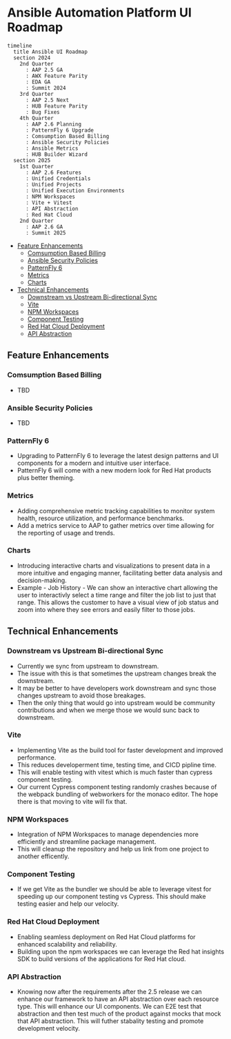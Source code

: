 # Ansible Automation Platform UI Roadmap

```mermaid
timeline
  title Ansible UI Roadmap
  section 2024
    2nd Quarter
      : AAP 2.5 GA
      : AWX Feature Parity
      : EDA GA
      : Summit 2024
    3rd Quarter
      : AAP 2.5 Next
      : HUB Feature Parity
      : Bug Fixes
    4th Quarter
      : AAP 2.6 Planning
      : PatternFly 6 Upgrade
      : Comsumption Based Billing
      : Ansible Security Policies
      : Ansible Metrics
      : HUB Builder Wizard
  section 2025
    1st Quarter
      : AAP 2.6 Features
      : Unified Credentials
      : Unified Projects
      : Unified Execution Environments
      : NPM Workspaces
      : Vite + Vitest
      : API Abstraction
      : Red Hat Cloud
    2nd Quarter
      : AAP 2.6 GA
      : Summit 2025

```

- [Feature Enhancements](#feature-enhancements)
  - [Comsumption Based Billing](#comsumption-based-billing)
  - [Ansible Security Policies](#ansible-security-policies)
  - [PatternFly 6](#patternfly-6)
  - [Metrics](#metrics)
  - [Charts](#charts)
- [Technical Enhancements](#technical-enhancements)
  - [Downstream vs Upstream Bi-directional Sync](#downstream-vs-upstream-bi-directional-sync)
  - [Vite](#vite)
  - [NPM Workspaces](#npm-workspaces)
  - [Component Testing](#component-testing)
  - [Red Hat Cloud Deployment](#red-hat-cloud-deployment)
  - [API Abstraction](#api-abstraction)

## Feature Enhancements

### Comsumption Based Billing

- TBD

### Ansible Security Policies

- TBD

### PatternFly 6

- Upgrading to PatternFly 6 to leverage the latest design patterns and UI components for a modern and intuitive user interface.
- PatternFly 6 will come with a new modern look for Red Hat products plus better theming.

### Metrics

- Adding comprehensive metric tracking capabilities to monitor system health, resource utilization, and performance benchmarks.
- Add a metrics service to AAP to gather metrics over time allowing for the reporting of usage and trends.

### Charts

- Introducing interactive charts and visualizations to present data in a more intuitive and engaging manner, facilitating better data analysis and decision-making.
- Example - Job History - We can show an interactive chart allowing the user to interactivly select a time range and filter the job list to just that range. This allows the customer to have a visual view of job status and zoom into where they see errors and easily filter to those jobs.

## Technical Enhancements

### Downstream vs Upstream Bi-directional Sync

- Currently we sync from upstream to downstream.
- The issue with this is that sometimes the upstream changes break the downstream.
- It may be better to have developers work downstream and sync those changes upstream to avoid those breakages.
- Then the only thing that would go into upstream would be community contributions and when we merge those we would sunc back to downstream.

### Vite

- Implementing Vite as the build tool for faster development and improved performance.
- This reduces developerment time, testing time, and CICD pipline time.
- This will enable testing with vitest which is much faster than cypress component testing.
- Our current Cypress component testing randomly crashes because of the webpack bundling of webworkers for the monaco editor. The hope there is that moving to vite will fix that.

### NPM Workspaces

- Integration of NPM Workspaces to manage dependencies more efficiently and streamline package management.
- This will cleanup the repository and help us link from one project to another efficently.

### Component Testing

- If we get Vite as the bundler we should be able to leverage vitest for speeding up our component testing vs Cypress. This should make testing easier and help our velocity.

### Red Hat Cloud Deployment

- Enabling seamless deployment on Red Hat Cloud platforms for enhanced scalability and reliability.
- Building upon the npm workspaces we can leverage the Red hat insights SDK to build versions of the applications for Red Hat cloud.

### API Abstraction

- Knowing now after the requirements after the 2.5 release we can enhance our framework to have an API abstraction over each resource type. This will enhance our UI components. We can E2E test that abstraction and then test much of the product against mocks that mock that API abstraction. This will futher stabality testing and promote development velocity.
